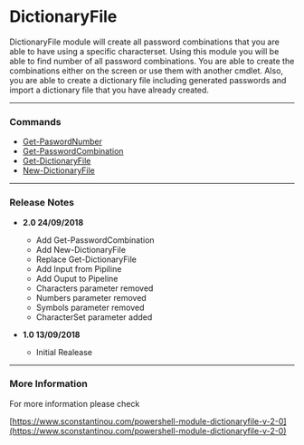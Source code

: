# DictionaryFile

DictionaryFile module will create all password combinations that you are able to have
using a specific characterset. Using this module you will be able to find number of all
password combinations. You are able to create the combinations either on the screen or
use them with another cmdlet. Also, you are able to create a dictionary file including
generated passwords and import a dictionary file that you have already created.

---

### Commands

* [Get-PaswordNumber](https://www.sconstantinou.com/get-passwordnumber)
* [Get-PasswordCombination](https://www.sconstantinou.com/get-passwordcombination)
* [Get-DictionaryFile](https://www.sconstantinou.com/get-dictionaryfile)
* [New-DictionaryFile](https://www.sconstantinou.com/new-dictionaryfile)

---

### Release Notes

* __2.0 24/09/2018__
  * Add Get-PasswordCombination
  * Add New-DictionaryFile
  * Replace Get-DictionaryFile
  * Add Input from Pipiline
  * Add Ouput to Pipeline
  * Characters parameter removed
  * Numbers parameter removed
  * Symbols parameter removed
  * CharacterSet parameter added

* __1.0 13/09/2018__
  * Initial Realease

---

### More Information

For more information please check

[https://www.sconstantinou.com/powershell-module-dictionaryfile-v-2-0](https://www.sconstantinou.com/powershell-module-dictionaryfile-v-2-0)

